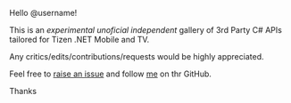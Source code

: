 Hello @username!

This is an *experimental* *unoficial* *independent* gallery of 3rd Party C# APIs tailored for Tizen .NET Mobile and TV.

Any critics/edits/contributions/requests would be highly appreciated.

Feel free to [raise an issue](https://github.com/shulgaalexey/gallery-dotnet-sdk-tizen/issues/new) and follow [me](https://github.com/shulgaalexey/) on thr GitHub.

Thanks
